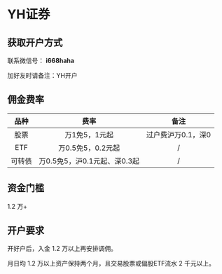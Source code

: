 # YH证券

## 获取开户方式

联系微信号： **i668haha**

加好友时请备注：YH开户

## 佣金费率

品种 | 费率 | 备注
:---: | :---: | :---:
股票 | 万1免5，1元起 | 过户费沪万0.1，深0
ETF | 万0.5免5，0.2元起 | /
可转债 | 万0.5免5，沪0.1元起、深0.3起 | /

## 资金门槛

1.2 万+

## 开户要求

开好户后，入金 1.2 万以上再安排调佣。

月日均 1.2 万以上资产保持两个月，且交易股票或偏股ETF流水 2 千元以上。